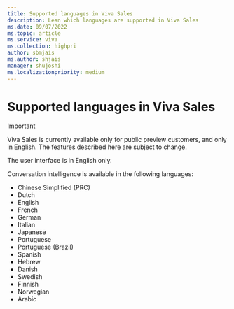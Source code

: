 ```yaml
---
title: Supported languages in Viva Sales
description: Lean which languages are supported in Viva Sales
ms.date: 09/07/2022
ms.topic: article
ms.service: viva
ms.collection: highpri
author: sbmjais
ms.author: shjais
manager: shujoshi
ms.localizationpriority: medium
---
```


# Supported languages in Viva Sales

> [!IMPORTANT]
> Viva Sales is currently available only for public preview customers, and only in English. The features described here are subject to change.

The user interface is in English only.

Conversation intelligence is available in the following languages:

- Chinese   Simplified (PRC)
- Dutch
- English
- French
- German
- Italian
- Japanese
- Portuguese
- Portuguese   (Brazil)
- Spanish
- Hebrew
- Danish
- Swedish
- Finnish
- Norwegian
- Arabic